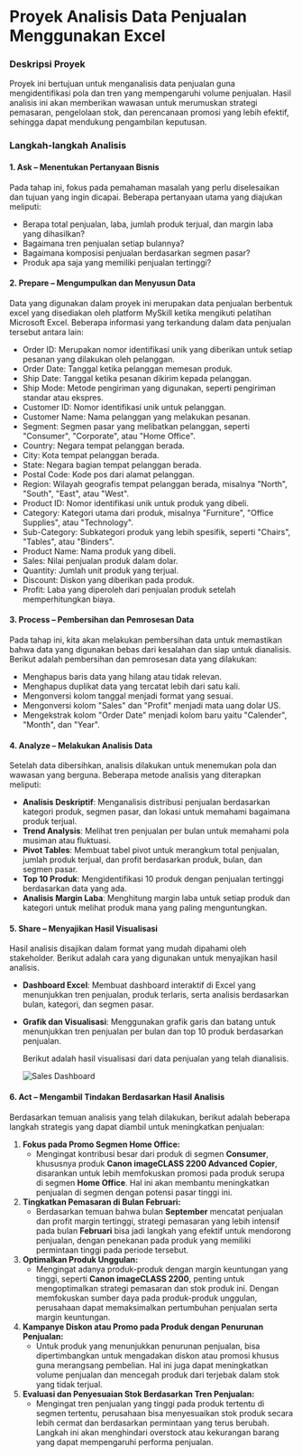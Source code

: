 # **Proyek Analisis Data Penjualan Menggunakan Excel**

### **Deskripsi Proyek**
Proyek ini bertujuan untuk menganalisis data penjualan guna mengidentifikasi pola dan tren yang mempengaruhi volume penjualan. 
Hasil analisis ini akan memberikan wawasan untuk merumuskan strategi pemasaran, pengelolaan stok, dan perencanaan promosi yang 
lebih efektif, sehingga dapat mendukung pengambilan keputusan. 

### **Langkah-langkah Analisis**

#### **1. Ask – Menentukan Pertanyaan Bisnis**
Pada tahap ini, fokus pada pemahaman masalah yang perlu diselesaikan dan tujuan yang ingin dicapai. Beberapa pertanyaan utama 
yang diajukan meliputi:
- Berapa total penjualan, laba, jumlah produk terjual, dan margin laba yang dihasilkan?
- Bagaimana tren penjualan setiap bulannya?
- Bagaimana komposisi penjualan berdasarkan segmen pasar?
- Produk apa saja yang memiliki penjualan tertinggi?

#### **2. Prepare – Mengumpulkan dan Menyusun Data**
Data yang digunakan dalam proyek ini merupakan data penjualan berbentuk excel yang disediakan oleh platform MySkill ketika 
mengikuti pelatihan Microsoft Excel. Beberapa informasi yang terkandung dalam data penjualan tersebut antara lain:
- Order ID: Merupakan nomor identifikasi unik yang diberikan untuk setiap pesanan yang dilakukan oleh pelanggan.
- Order Date: Tanggal ketika pelanggan memesan produk.
- Ship Date: Tanggal ketika pesanan dikirim kepada pelanggan.
- Ship Mode: Metode pengiriman yang digunakan, seperti pengiriman standar atau ekspres.
- Customer ID: Nomor identifikasi unik untuk pelanggan.
- Customer Name: Nama pelanggan yang melakukan pesanan.
- Segment: Segmen pasar yang melibatkan pelanggan, seperti "Consumer", "Corporate", atau "Home Office".
- Country: Negara tempat pelanggan berada.
- City: Kota tempat pelanggan berada.
- State: Negara bagian tempat pelanggan berada.
- Postal Code: Kode pos dari alamat pelanggan.
- Region: Wilayah geografis tempat pelanggan berada, misalnya "North", "South", "East", atau "West".
- Product ID: Nomor identifikasi unik untuk produk yang dibeli.
- Category: Kategori utama dari produk, misalnya "Furniture", "Office Supplies", atau "Technology".
- Sub-Category: Subkategori produk yang lebih spesifik, seperti "Chairs", "Tables", atau "Binders".
- Product Name: Nama produk yang dibeli.
- Sales: Nilai penjualan produk dalam dolar.
- Quantity: Jumlah unit produk yang terjual.
- Discount: Diskon yang diberikan pada produk.
- Profit: Laba yang diperoleh dari penjualan produk setelah memperhitungkan biaya.

#### **3. Process – Pembersihan dan Pemrosesan Data**
Pada tahap ini, kita akan melakukan pembersihan data untuk memastikan bahwa data yang digunakan bebas dari kesalahan dan 
siap untuk dianalisis. Berikut adalah pembersihan dan pemrosesan data yang dilakukan:
- Menghapus baris data yang hilang atau tidak relevan.
- Menghapus duplikat data yang tercatat lebih dari satu kali.
- Mengonversi kolom tanggal menjadi format yang sesuai.
- Mengonversi kolom "Sales" dan "Profit" menjadi mata uang dolar US.
- Mengekstrak kolom "Order Date" menjadi kolom baru yaitu "Calender", "Month", dan "Year". 

#### **4. Analyze – Melakukan Analisis Data**
Setelah data dibersihkan, analisis dilakukan untuk menemukan pola dan wawasan yang berguna. Beberapa metode analisis yang diterapkan meliputi:
- **Analisis Deskriptif**: Menganalisis distribusi penjualan berdasarkan kategori produk, segmen pasar, dan lokasi untuk memahami bagaimana produk terjual.
- **Trend Analysis**: Melihat tren penjualan per bulan untuk memahami pola musiman atau fluktuasi.
- **Pivot Tables**: Membuat tabel pivot untuk merangkum total penjualan, jumlah produk terjual, dan profit berdasarkan produk, bulan, dan segmen pasar.
- **Top 10 Produk**: Mengidentifikasi 10 produk dengan penjualan tertinggi berdasarkan data yang ada.
- **Analisis Margin Laba**: Menghitung margin laba untuk setiap produk dan kategori untuk melihat produk mana yang paling menguntungkan.

#### **5. Share – Menyajikan Hasil Visualisasi**
Hasil analisis disajikan dalam format yang mudah dipahami oleh stakeholder. Berikut adalah cara yang digunakan untuk menyajikan hasil analisis.
- **Dashboard Excel**: Membuat dashboard interaktif di Excel yang menunjukkan tren penjualan, produk terlaris, serta analisis berdasarkan bulan, kategori, dan segmen pasar.
- **Grafik dan Visualisasi**: Menggunakan grafik garis dan batang untuk menunjukkan tren penjualan per bulan dan top 10 produk berdasarkan penjualan.


  Berikut adalah hasil visualisasi dari data penjualan yang telah dianalisis.


  ![Sales Dashboard](https://github.com/user-attachments/assets/81282a89-f32e-4c73-b044-ddf5c5f508a2)

#### **6. Act – Mengambil Tindakan Berdasarkan Hasil Analisis**
Berdasarkan temuan analisis yang telah dilakukan, berikut adalah beberapa langkah strategis yang dapat diambil untuk meningkatkan penjualan:
1. **Fokus pada Promo Segmen Home Office:**
   - Mengingat kontribusi besar dari produk di segmen **Consumer**, khususnya produk **Canon imageCLASS 2200 Advanced Copier**, disarankan untuk lebih memfokuskan promosi pada produk serupa di segmen **Home Office**. Hal ini akan membantu meningkatkan penjualan di segmen dengan potensi pasar tinggi ini.
2. **Tingkatkan Pemasaran di Bulan Februari:**
   - Berdasarkan temuan bahwa bulan **September** mencatat penjualan dan profit margin tertinggi, strategi pemasaran yang lebih intensif pada bulan **Februari** bisa jadi langkah yang efektif untuk mendorong penjualan, dengan penekanan pada produk yang memiliki permintaan tinggi pada periode tersebut.
3. **Optimalkan Produk Unggulan:**
   - Mengingat adanya produk-produk dengan margin keuntungan yang tinggi, seperti **Canon imageCLASS 2200**, penting untuk mengoptimalkan strategi pemasaran dan stok produk ini. Dengan memfokuskan sumber daya pada produk-produk unggulan, perusahaan dapat memaksimalkan pertumbuhan penjualan serta margin keuntungan.
4. **Kampanye Diskon atau Promo pada Produk dengan Penurunan Penjualan:**
   - Untuk produk yang menunjukkan penurunan penjualan, bisa dipertimbangkan untuk mengadakan diskon atau promosi khusus guna merangsang pembelian. Hal ini juga dapat meningkatkan volume penjualan dan mencegah produk dari terjebak dalam stok yang tidak terjual.
5. **Evaluasi dan Penyesuaian Stok Berdasarkan Tren Penjualan:**
   - Mengingat tren penjualan yang tinggi pada produk tertentu di segmen tertentu, perusahaan bisa menyesuaikan stok produk secara lebih cermat dan berdasarkan permintaan yang terus berubah. Langkah ini akan menghindari overstock atau kekurangan barang yang dapat mempengaruhi performa penjualan.



